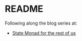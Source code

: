 # README

Following along the blog series at:

- [State Monad for the rest of us](https://arialdomartini.github.io/state-monad-for-the-rest-of-us?utm_source=pocket_shared)
